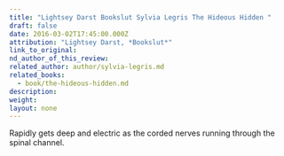 ```yaml
---
title: "Lightsey Darst Bookslut Sylvia Legris The Hideous Hidden "
draft: false
date: 2016-03-02T17:45:00.000Z
attribution: "Lightsey Darst, *Bookslut*"
link_to_original:
nd_author_of_this_review:
related_author: author/sylvia-legris.md
related_books:
  - book/the-hideous-hidden.md
description:
weight:
layout: none
---
```

Rapidly gets deep and electric as the corded nerves running through the spinal channel.


